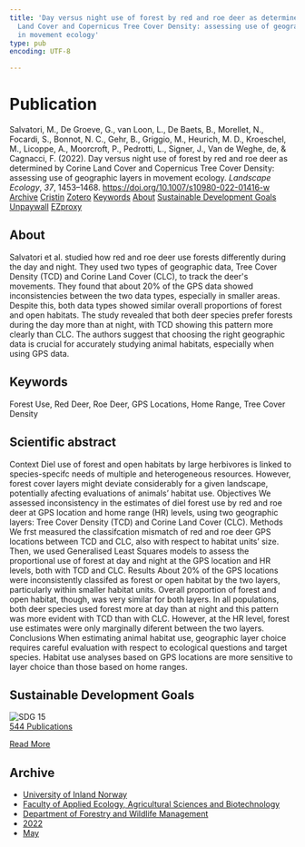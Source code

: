 ```yaml
---
title: 'Day versus night use of forest by red and roe deer as determined by Corine
  Land Cover and Copernicus Tree Cover Density: assessing use of geographic layers
  in movement ecology'
type: pub
encoding: UTF-8

---
```

<h1>Publication</h1>
<article id="csl-bib-container-5GW9QU8L" class="csl-bib-container">
  <div class="csl-bib-body"> <div class="csl-entry">Salvatori, M., De Groeve, G., van Loon, L., De Baets, B., Morellet, N., Focardi, S., Bonnot, N. C., Gehr, B., Griggio, M., Heurich, M. D., Kroeschel, M., Licoppe, A., Moorcroft, P., Pedrotti, L., Signer, J., Van de Weghe, de, &#38; Cagnacci, F. (2022). Day versus night use of forest by red and roe deer as determined by Corine Land Cover and Copernicus Tree Cover Density: assessing use of geographic layers in movement ecology. <i>Landscape Ecology</i>, <i>37</i>, 1453–1468. <a href="https://doi.org/10.1007/s10980-022-01416-w">https://doi.org/10.1007/s10980-022-01416-w</a></div> </div>
  <div class="csl-bib-buttons">
    <a href="#taxonomy-article-5GW9QU8L" alt="archive" class="csl-bib-button">Archive</a>
    <a href="https://app.cristin.no/results/show.jsf?id=2027226" alt="Cristin" class="csl-bib-button">Cristin</a>
    <a href="http://zotero.org/groups/5881554/items/5GW9QU8L" alt="Zotero" class="csl-bib-button">Zotero</a>
    <a href="#keywords-article-5GW9QU8L" alt="keywords" class="csl-bib-button">Keywords</a>
    <a href="#about-article-5GW9QU8L" alt="about_pub" class="csl-bib-button">About</a>
    <a href="#sdg-article-5GW9QU8L" alt="sdg" class="csl-bib-button">Sustainable Development Goals</a>
    <a href="https://link.springer.com/content/pdf/10.1007/s10980-022-01416-w.pdf" alt="Unpaywall" class="csl-bib-button">Unpaywall</a>
    <a href="https://link.springer.com/content/pdf/10.1007/s10980-022-01416-w.pdf" alt="EZproxy" class="csl-bib-button">EZproxy</a>
  </div>
  <div id="csl-bib-meta-container-5GW9QU8L"></div>
</article>
<div id="csl-bib-meta-5GW9QU8L" class="csl-bib-meta">
  <article id="about-article-5GW9QU8L" class="about_pub-article">
    <h1>About</h1>
    Salvatori et al. studied how red and roe deer use forests differently during the day and night. They used two types of geographic data, Tree Cover Density (TCD) and Corine Land Cover (CLC), to track the deer's movements. They found that about 20% of the GPS data showed inconsistencies between the two data types, especially in smaller areas. Despite this, both data types showed similar overall proportions of forest and open habitats. The study revealed that both deer species prefer forests during the day more than at night, with TCD showing this pattern more clearly than CLC. The authors suggest that choosing the right geographic data is crucial for accurately studying animal habitats, especially when using GPS data.
  </article>
  <article id="keywords-article-5GW9QU8L" class="keywords-article">
    <h1>Keywords</h1>
    Forest Use, Red Deer, Roe Deer, GPS Locations, Home Range, Tree Cover Density
  </article>
  <article id="abstract-article-5GW9QU8L" class="abstract-article">
    <h1>Scientific abstract</h1>
    Context  
Diel use of forest and open habitats by large herbivores is linked to species-specifc needs of multiple and heterogeneous resources. However, forest cover layers might deviate considerably for a given landscape, potentially afecting evaluations of animals’ habitat use. 
Objectives We assessed inconsistency in the estimates of diel forest use by red and roe deer at GPS location and home range (HR) levels, using two geographic layers: Tree Cover Density (TCD) and Corine Land Cover (CLC). 
Methods We frst measured the classifcation mismatch of red and roe deer GPS locations between TCD and CLC, also with respect to habitat units’ size. Then, we used Generalised Least Squares models to assess the proportional use of forest at day and night at the GPS location and HR levels, both with TCD and CLC. 
Results About 20% of the GPS locations were inconsistently classifed as forest or open habitat by the two layers, particularly within smaller habitat units. Overall proportion of forest and open habitat, though, was very similar for both layers. In all populations, both deer species used forest more at day than at night and this pattern was more evident with TCD than with CLC. However, at the HR level, forest use estimates were only marginally diferent between the 
two layers. 
Conclusions When estimating animal habitat use, geographic layer choice requires careful evaluation with respect to ecological questions and target species. Habitat use analyses based on GPS locations are more sensitive to layer choice than those based on home ranges.
  </article>
  <article id="sdg-article-5GW9QU8L" class="sdg-article">
    <h1>Sustainable Development Goals</h1>
    <div class="sdg-container"><div id="sdg15" class="sdg">
        <img src="{{< params subfolder >}}images/sdg/sdg15_en.png" class="image" alt="SDG 15">
        <div class="sdg-overlay">
          <a href="{{< params subfolder >}}en/archive/?sdg=15#archive" class="sdg-publication-count"><span>544</span> Publications</a>
          <p><a href="https://sdgs.un.org/goals/goal15" class="sdg-read-more">Read More</a></p>
        </div>
      </div></div>
  </article>
  <article id="taxonomy-article-5GW9QU8L" class="taxonomy-article">
    <h1>Archive</h1>
    <ul>
      <li><a href="{{< params subfolder >}}en/archive/?key=3DCRN523">University of Inland Norway</a></li>
      <li><a href="{{< params subfolder >}}en/archive/?key=T77LXH6D">Faculty of Applied Ecology, Agricultural Sciences and Biotechnology</a></li>
      <li><a href="{{< params subfolder >}}en/archive/?key=7TRARPE3">Department of Forestry and Wildlife Management</a></li>
      <li><a href="{{< params subfolder >}}en/archive/?key=H9K9UC39">2022</a></li>
      <li><a href="{{< params subfolder >}}en/archive/?key=YAL942HZ">May</a></li>
    </ul>
  </article>
</div>
